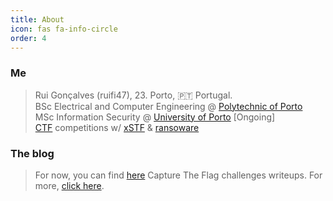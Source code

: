```yaml
---
title: About
icon: fas fa-info-circle
order: 4
---
```


### __Me__
> Rui Gonçalves (ruifi47), 23. Porto, 🇵🇹 Portugal.<br>BSc Electrical and Computer Engineering @ [Polytechnic of Porto](https://www.isep.ipp.pt)<br>MSc Information Security @ [University of Porto](https://up.pt) [Ongoing]<br>[CTF](https://ctftime.org/ctf-wtf) competitions w/ [xSTF](https://xstf.pt) & [ransoware](https://ctftime.org/team/218596)

### __The blog__
> For now, you can find [here](https://ruifi47.github.io/) Capture The Flag challenges writeups. For more, [click here](https://github.com/ruifi47/CTF-solves).